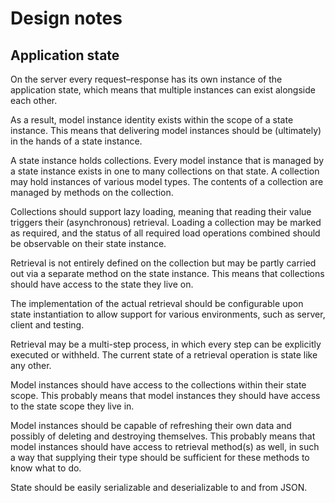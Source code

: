# Design notes

## Application state

On the server every request–response has its own instance of the application state, which means that multiple instances can exist alongside each other.

As a result, model instance identity exists within the scope of a state instance. This means that delivering model instances should be (ultimately) in the hands of a state instance.

A state instance holds collections. Every model instance that is managed by a state instance exists in one to many collections on that state. A collection may hold instances of various model types. The contents of a collection are managed by methods on the collection.

Collections should support lazy loading, meaning that reading their value triggers their (asynchronous) retrieval. Loading a collection may be marked as required, and the status of all required load operations combined should be observable on their state instance.

Retrieval is not entirely defined on the collection but may be partly carried out via a separate method on the state instance. This means that collections should have access to the state they live on.

The implementation of the actual retrieval should be configurable upon state instantiation to allow support for various environments, such as server, client and testing.

Retrieval may be a multi-step process, in which every step can be explicitly executed or withheld. The current state of a retrieval operation is state like any other.

Model instances should have access to the collections within their state scope. This probably means that model instances they should have access to the state scope they live in.

Model instances should be capable of refreshing their own data and possibly of deleting and destroying themselves. This probably means that model instances should have access to retrieval method(s) as well, in such a way that supplying their type should be sufficient for these methods to know what to do.

State should be easily serializable and deserializable to and from JSON.